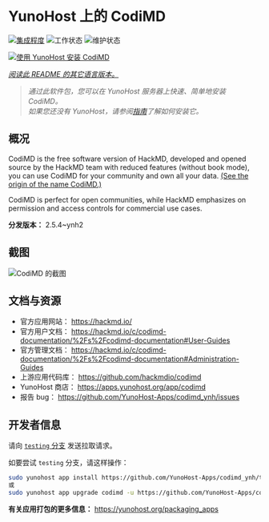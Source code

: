 <!--
注意：此 README 由 <https://github.com/YunoHost/apps/tree/master/tools/readme_generator> 自动生成
请勿手动编辑。
-->

# YunoHost 上的 CodiMD

[![集成程度](https://dash.yunohost.org/integration/codimd.svg)](https://ci-apps.yunohost.org/ci/apps/codimd/) ![工作状态](https://ci-apps.yunohost.org/ci/badges/codimd.status.svg) ![维护状态](https://ci-apps.yunohost.org/ci/badges/codimd.maintain.svg)

[![使用 YunoHost 安装 CodiMD](https://install-app.yunohost.org/install-with-yunohost.svg)](https://install-app.yunohost.org/?app=codimd)

*[阅读此 README 的其它语言版本。](./ALL_README.md)*

> *通过此软件包，您可以在 YunoHost 服务器上快速、简单地安装 CodiMD。*  
> *如果您还没有 YunoHost，请参阅[指南](https://yunohost.org/install)了解如何安装它。*

## 概况

CodiMD is the free software version of HackMD, developed and opened source by the HackMD team with reduced features (without book mode), you can use CodiMD for your community and own all your data. [(See the origin of the name CodiMD.)](https://github.com/hackmdio/codimd/issues/720)

CodiMD is perfect for open communities, while HackMD emphasizes on permission and access controls for commercial use cases.

**分发版本：** 2.5.4~ynh2

## 截图

![CodiMD 的截图](./doc/screenshots/screenshot.png)

## 文档与资源

- 官方应用网站： <https://hackmd.io/>
- 官方用户文档： <https://hackmd.io/c/codimd-documentation/%2Fs%2Fcodimd-documentation#User-Guides>
- 官方管理文档： <https://hackmd.io/c/codimd-documentation/%2Fs%2Fcodimd-documentation#Administration-Guides>
- 上游应用代码库： <https://github.com/hackmdio/codimd>
- YunoHost 商店： <https://apps.yunohost.org/app/codimd>
- 报告 bug： <https://github.com/YunoHost-Apps/codimd_ynh/issues>

## 开发者信息

请向 [`testing` 分支](https://github.com/YunoHost-Apps/codimd_ynh/tree/testing) 发送拉取请求。

如要尝试 `testing` 分支，请这样操作：

```bash
sudo yunohost app install https://github.com/YunoHost-Apps/codimd_ynh/tree/testing --debug
或
sudo yunohost app upgrade codimd -u https://github.com/YunoHost-Apps/codimd_ynh/tree/testing --debug
```

**有关应用打包的更多信息：** <https://yunohost.org/packaging_apps>
